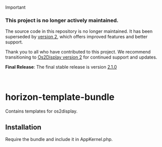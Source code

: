 > [!Important]
> 
> ### This project is no longer actively maintained.
> 
> The source code in this repository is no longer maintained. It has been superseded by [version 2](https://os2display.github.io/display-docs/), which offers improved features and better support.
> 
> Thank you to all who have contributed to this project. We recommend transitioning to [Os2Display version 2](https://os2display.github.io/display-docs/) for continued support and updates.
> 
> **Final Release**: The final stable release is version [2.1.0](https://github.com/os2display/horizon-template-bundle/releases/tag/2.1.0)
<br>

# horizon-template-bundle

Contains templates for os2display.

## Installation

Require the bundle and include it in AppKernel.php.
